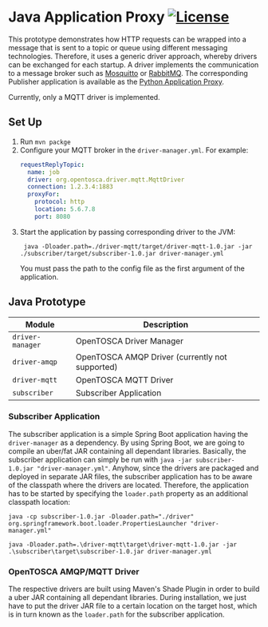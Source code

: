 # Java Application Proxy [![License](https://img.shields.io/badge/License-Apache%202.0-blue.svg)](https://opensource.org/licenses/Apache-2.0)

This prototype demonstrates how HTTP requests can be wrapped into a message that is sent to a topic or
queue using different messaging technologies.
Therefore, it uses a generic driver approach, whereby drivers can be exchanged for each startup.
A driver implements the communication to a message broker such as [Mosquitto](https://mosquitto.org/)
or [RabbitMQ](https://rabbitmq.com/).
The corresponding Publisher application is available as the [Python Application Proxy](https://github.com/saatkamp/PythonApplicationProxy).

Currently, only a MQTT driver is implemented.

## Set Up

1. Run `mvn packge`
2. Configure your MQTT broker in the `driver-manager.yml`. For example:
   ```yaml
   requestReplyTopic:
     name: job
     driver: org.opentosca.driver.mqtt.MqttDriver
     connection: 1.2.3.4:1883
     proxyFor:
       protocol: http
       location: 5.6.7.8
       port: 8080
   ```
3. Start the application by passing corresponding driver to the JVM:
   ```shell
    java -Dloader.path=./driver-mqtt/target/driver-mqtt-1.0.jar -jar ./subscriber/target/subscriber-1.0.jar driver-manager.yml
   ```
   You must pass the path to the config file as the first argument of the application.

## Java Prototype

| Module           | Description                                     |
|------------------|-------------------------------------------------|
| `driver-manager` | OpenTOSCA Driver Manager                        |
| `driver-amqp`    | OpenTOSCA AMQP Driver (currently not supported) |
| `driver-mqtt`    | OpenTOSCA MQTT Driver                           |
| `subscriber`     | Subscriber Application                          |

### Subscriber Application

The subscriber application is a simple Spring Boot application having the `driver-manager` as a dependency.
By using Spring Boot, we are going to compile an uber/fat JAR containing all dependant libraries.
Basically, the subscriber application can simply be run with `java -jar subscriber-1.0.jar "driver-manager.yml"`.
Anyhow, since the drivers are packaged and deployed in separate JAR files, the subscriber application has to be aware of the classpath where the drivers are located.
Therefore, the application has to be started by specifying the `loader.path` property as an additional classpath location:
```
java -cp subscriber-1.0.jar -Dloader.path="./driver" org.springframework.boot.loader.PropertiesLauncher "driver-manager.yml"

java -Dloader.path=.\driver-mqtt\target\driver-mqtt-1.0.jar -jar .\subscriber\target\subscriber-1.0.jar driver-manager.yml
```

### OpenTOSCA AMQP/MQTT Driver

The respective drivers are built using Maven's Shade Plugin in order to build a uber JAR containing all dependant libraries.
During installation, we just have to put the driver JAR file to a certain location on the target host, which is in turn known as the `loader.path` for the subscriber application.
